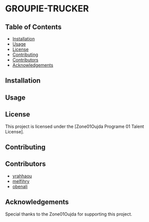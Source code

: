 # GROUPIE-TRUCKER

## Table of Contents

- [Installation](#installation)
- [Usage](#usage)
- [License](#license)
- [Contributing](#contributing)
- [Contributors](#contributors)
- [Acknowledgements](#acknowledgements)      

## Installation


## Usage


## License
This project is licensed under the [Zone01Oujda Programe 01 Talent License].

## Contributing


## Contributors
- [yrahhaou](https://learn.zone01oujda.ma/git/yrahhaou)
- [melfihry](https://learn.zone01oujda.ma/git/melfihry)
- [obenali](https://learn.zone01oujda.ma/git/obenali)

## Acknowledgements

Special thanks to the  Zone01Oujda for supporting this project.

